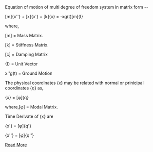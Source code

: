 Equation of motion of multi degree of freedom system in matrix form -- <br>

[m]{x''} + [x]{x'} + [k]{x} = -xg(t)[m]{I} <br>

where, <br>

[m] = Mass Matrix. <br>

[k] = Stiffness Matrix. <br>

[c] = Damping Matrix <br>

{I} = Unit Vector <br>

x''g(t) = Ground Motion

The physical coordinates {x} may be related with normal or prinicipal coordinates {q} as,<br>

{x} = [φ]{q}<br>

where,[φ] = Modal Matrix.<br>

Time Derivate of {x} are<br>

{x'} = [φ]{q'}<br>

{x''} = [φ]{q''}<br>


[Read More](docs/6.Thoery.pdf)
